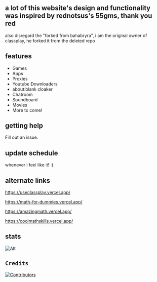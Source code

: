 ## a lot of this website's design and functionality was inspired by rednotsus's 55gms, thank you red
also disregard the "forked from bahabryra", i am the original owner of classplay, he forked it from the deleted repo


## features
- Games
- Apps
- Proxies
- Youtube Downloaders
- about:blank cloaker
- Chatroom
- Soundboard
- Movies
- More to come!

## getting help
Fill out an issue.

## update schedule
whenever i feel like it! :)

## alternate links

https://useclassplay.vercel.app/

https://math-for-dummies.vercel.app/

https://amazingmath.vercel.app/

https://coolmathskills.vercel.app/

## stats

![Alt](https://repobeats.axiom.co/api/embed/83e2b6b982b07c01e1b89c22d68fc9ab0f03d6e2.svg "Repobeats analytics image")


## `Credits`

[![Contributors](https://contrib.rocks/image?repo=useclassplay/useclassplay.github.io)](https://github.com/useclassplay/useclassplay.github.io/graphs/contributors)
